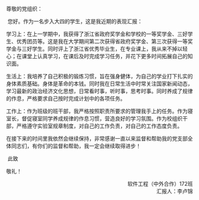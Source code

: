 尊敬的党组织：

​	您好。作为一名步入大四的学生，这是我近期的表现汇报：

​	学习上：在上一学期中，我获得了浙江省政府奖学金和学校的一等奖学金、三好学生、优秀团员等。这是我在大学期间第二次获得省政府奖学金、第三次获得一等奖学金与三好学生。同时评上了浙江省优秀毕业生，在专业课上，我从来不掉以轻心；在课堂上认真学习，在课后及时完成学习任务，并花下更多时间拓展自己的知识面。

​	生活上：我培养了自己积极的锻炼习惯，旨在强身健体，为自己的学业打下扎实的身体素质基础。身体是革命的本钱。同时我在日常生活中时常关注国家新闻动态，学习最新的政治经济文化思想，日常看时事，听时事，思考时事。同时养成了规律的作息，严格要求自己按时完成计划中的各项任务。

​	工作上：作为班级的班干部，我严格按照职责所要求的管理我手上的任务。作为寝室长，督促寝室同学养成规律的作息习惯，营造良好的学习氛围。作为校组织干部，严格遵守实验室规章制度，对自己的工作负责，对自己的工作态度负责。

​	在接下来的时间里我依然会继续保持，非常感谢一直以来监督和帮助我的党支部全体同志们，有你们的监督和帮助，我一定会继续取得进步！

​	此致

敬礼！

<div align="right">
  软件工程（中外合作）172班<br>
  汇报人：李卢锦<br>
</div>

